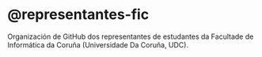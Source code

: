 # @representantes-fic

Organización de GitHub dos representantes de estudantes da Facultade de Informática da Coruña (Universidade Da Coruña, UDC).
